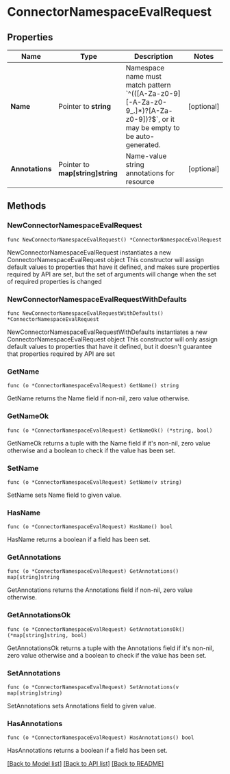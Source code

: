 # ConnectorNamespaceEvalRequest

## Properties

Name | Type | Description | Notes
------------ | ------------- | ------------- | -------------
**Name** | Pointer to **string** | Namespace name must match pattern &#x60;^(([A-Za-z0-9][-A-Za-z0-9_.]*)?[A-Za-z0-9])?$&#x60;, or it may be empty to be auto-generated. | [optional] 
**Annotations** | Pointer to **map[string]string** | Name-value string annotations for resource | [optional] 

## Methods

### NewConnectorNamespaceEvalRequest

`func NewConnectorNamespaceEvalRequest() *ConnectorNamespaceEvalRequest`

NewConnectorNamespaceEvalRequest instantiates a new ConnectorNamespaceEvalRequest object
This constructor will assign default values to properties that have it defined,
and makes sure properties required by API are set, but the set of arguments
will change when the set of required properties is changed

### NewConnectorNamespaceEvalRequestWithDefaults

`func NewConnectorNamespaceEvalRequestWithDefaults() *ConnectorNamespaceEvalRequest`

NewConnectorNamespaceEvalRequestWithDefaults instantiates a new ConnectorNamespaceEvalRequest object
This constructor will only assign default values to properties that have it defined,
but it doesn't guarantee that properties required by API are set

### GetName

`func (o *ConnectorNamespaceEvalRequest) GetName() string`

GetName returns the Name field if non-nil, zero value otherwise.

### GetNameOk

`func (o *ConnectorNamespaceEvalRequest) GetNameOk() (*string, bool)`

GetNameOk returns a tuple with the Name field if it's non-nil, zero value otherwise
and a boolean to check if the value has been set.

### SetName

`func (o *ConnectorNamespaceEvalRequest) SetName(v string)`

SetName sets Name field to given value.

### HasName

`func (o *ConnectorNamespaceEvalRequest) HasName() bool`

HasName returns a boolean if a field has been set.

### GetAnnotations

`func (o *ConnectorNamespaceEvalRequest) GetAnnotations() map[string]string`

GetAnnotations returns the Annotations field if non-nil, zero value otherwise.

### GetAnnotationsOk

`func (o *ConnectorNamespaceEvalRequest) GetAnnotationsOk() (*map[string]string, bool)`

GetAnnotationsOk returns a tuple with the Annotations field if it's non-nil, zero value otherwise
and a boolean to check if the value has been set.

### SetAnnotations

`func (o *ConnectorNamespaceEvalRequest) SetAnnotations(v map[string]string)`

SetAnnotations sets Annotations field to given value.

### HasAnnotations

`func (o *ConnectorNamespaceEvalRequest) HasAnnotations() bool`

HasAnnotations returns a boolean if a field has been set.


[[Back to Model list]](../README.md#documentation-for-models) [[Back to API list]](../README.md#documentation-for-api-endpoints) [[Back to README]](../README.md)


